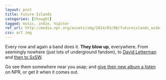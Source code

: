 ```yaml
---
layout: post
title: Future Islands
categories: [thought]
tagged: music, indie, hipster
ref_url: http://media.npr.org/assets/img/2014/03/06/futureislands_wide-6d479aa56c23294fe0073a9da754f95c88b1f637-s40-c85.jpg
css: art img
---
```


Every now and again a band does it. **They blow up**, everywhere. From seemingly nowhere (just lots of underground fandom), to [David Letterman](https://www.youtube.com/watch?v=1Ee4bfu_t3c) and [then to SxSW](http://www.rollingstone.com/music/news/damon-albarn-future-islands-win-sxsws-2014-grulke-prize-20140319).

Go see them somewhere near you asap; and [give their new album a listen](http://www.npr.org/2014/03/16/286898446/first-listen-future-islands-singles) on NPR, or get it when it comes out.